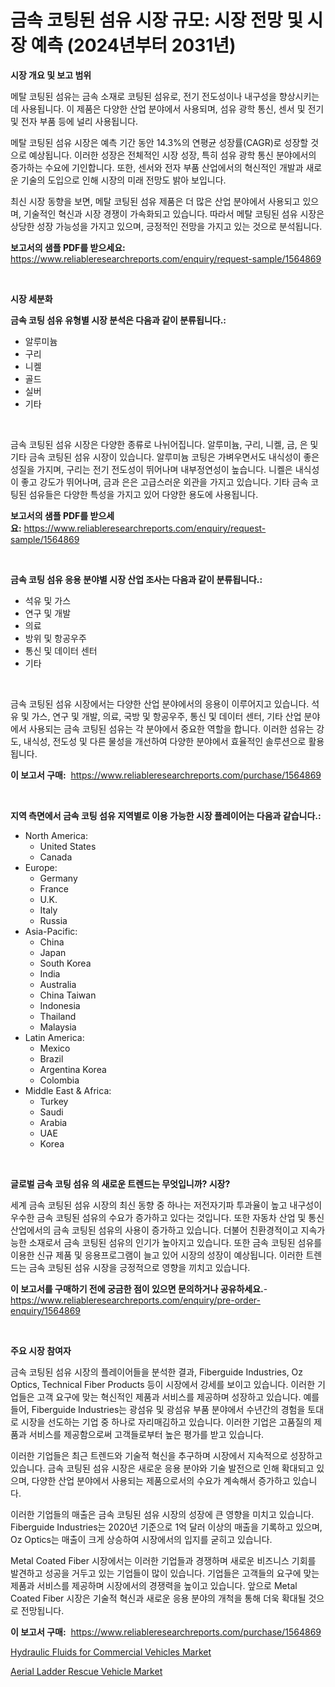 <p><h1>금속 코팅된 섬유 시장 규모: 시장 전망 및 시장 예측 (2024년부터 2031년)</h1></p><p><strong>시장 개요 및 보고 범위</strong></p>
<p><p>메탈 코팅된 섬유는 금속 소재로 코팅된 섬유로, 전기 전도성이나 내구성을 향상시키는 데 사용됩니다. 이 제품은 다양한 산업 분야에서 사용되며, 섬유 광학 통신, 센서 및 전기 및 전자 부품 등에 널리 사용됩니다.</p><p>메탈 코팅된 섬유 시장은 예측 기간 동안 14.3%의 연평균 성장률(CAGR)로 성장할 것으로 예상됩니다. 이러한 성장은 전체적인 시장 성장, 특히 섬유 광학 통신 분야에서의 증가하는 수요에 기인합니다. 또한, 센서와 전자 부품 산업에서의 혁신적인 개발과 새로운 기술의 도입으로 인해 시장의 미래 전망도 밝아 보입니다.</p><p>최신 시장 동향을 보면, 메탈 코팅된 섬유 제품은 더 많은 산업 분야에서 사용되고 있으며, 기술적인 혁신과 시장 경쟁이 가속화되고 있습니다. 따라서 메탈 코팅된 섬유 시장은 상당한 성장 가능성을 가지고 있으며, 긍정적인 전망을 가지고 있는 것으로 분석됩니다.</p></p>
<p><strong>보고서의 샘플 PDF를 받으세요:</strong> <a href="https://www.reliableresearchreports.com/enquiry/request-sample/1564869">https://www.reliableresearchreports.com/enquiry/request-sample/1564869</a></p>
<p>&nbsp;</p>
<p><strong>시장 세분화</strong></p>
<p><strong>금속 코팅 섬유 유형별 시장 분석은 다음과 같이 분류됩니다.:</strong></p>
<p><ul><li>알루미늄</li><li>구리</li><li>니켈</li><li>골드</li><li>실버</li><li>기타</li></ul></p>
<p>&nbsp;</p>
<p><p>금속 코팅된 섬유 시장은 다양한 종류로 나뉘어집니다. 알루미늄, 구리, 니켈, 금, 은 및 기타 금속 코팅된 섬유 시장이 있습니다. 알루미늄 코팅은 가벼우면서도 내식성이 좋은 성질을 가지며, 구리는 전기 전도성이 뛰어나며 내부정연성이 높습니다. 니켈은 내식성이 좋고 강도가 뛰어나며, 금과 은은 고급스러운 외관을 가지고 있습니다. 기타 금속 코팅된 섬유들은 다양한 특성을 가지고 있어 다양한 용도에 사용됩니다.</p></p>
<p><strong>보고서의 샘플 PDF를 받으세요:</strong>&nbsp;<a href="https://www.reliableresearchreports.com/enquiry/request-sample/1564869">https://www.reliableresearchreports.com/enquiry/request-sample/1564869</a></p>
<p>&nbsp;</p>
<p><strong> 금속 코팅 섬유 응용 분야별 시장 산업 조사는 다음과 같이 분류됩니다.:</strong></p>
<p><ul><li>석유 및 가스</li><li>연구 및 개발</li><li>의료</li><li>방위 및 항공우주</li><li>통신 및 데이터 센터</li><li>기타</li></ul></p>
<p>&nbsp;</p>
<p><p>금속 코팅된 섬유 시장에서는 다양한 산업 분야에서의 응용이 이루어지고 있습니다. 석유 및 가스, 연구 및 개발, 의료, 국방 및 항공우주, 통신 및 데이터 센터, 기타 산업 분야에서 사용되는 금속 코팅된 섬유는 각 분야에서 중요한 역할을 합니다. 이러한 섬유는 강도, 내식성, 전도성 및 다른 물성을 개선하여 다양한 분야에서 효율적인 솔루션으로 활용됩니다.</p></p>
<p><strong>이 보고서 구매:</strong>&nbsp; <a href="https://www.reliableresearchreports.com/purchase/1564869">https://www.reliableresearchreports.com/purchase/1564869</a></p>
<p>&nbsp;</p>
<p><strong>지역 측면에서 금속 코팅 섬유 지역별로 이용 가능한 시장 플레이어는 다음과 같습니다.:</strong></p>
<p><ul>
    <li>
        North America:
        <ul>
            <li>United States</li>
            <li>Canada</li>
        </ul>
    </li>
    <li>
        Europe:
        <ul>
            <li>Germany</li>
            <li>France</li>
            <li>U.K.</li>
            <li>Italy</li>
            <li>Russia</li>
        </ul>
    </li>
    <li>
        Asia-Pacific:
        <ul>
            <li>China</li>
            <li>Japan</li>
            <li>South Korea</li>
            <li>India</li>
            <li>Australia</li>
            <li>China Taiwan</li>
            <li>Indonesia</li>
            <li>Thailand</li>
            <li>Malaysia</li>
        </ul>
    </li>
    <li>
        Latin America:
        <ul>
            <li>Mexico</li>
            <li>Brazil</li>
            <li>Argentina Korea</li>
            <li>Colombia</li>
        </ul>
    </li>
    <li>
        Middle East & Africa:
        <ul>
            <li>Turkey</li>
            <li>Saudi</li>
            <li>Arabia</li>
            <li>UAE</li>
            <li>Korea</li>
        </ul>
    </li>
    </ul></p>
<p>&nbsp;</p>
<p><strong>글로벌 금속 코팅 섬유 의 새로운 트렌드는 무엇입니까? 시장?</strong></p>
<p><p>세계 금속 코팅된 섬유 시장의 최신 동향 중 하나는 저전자기파 투과율이 높고 내구성이 우수한 금속 코팅된 섬유의 수요가 증가하고 있다는 것입니다. 또한 자동차 산업 및 통신 산업에서의 금속 코팅된 섬유의 사용이 증가하고 있습니다. 더불어 친환경적이고 지속가능한 소재로서 금속 코팅된 섬유의 인기가 높아지고 있습니다. 또한 금속 코팅된 섬유를 이용한 신규 제품 및 응용프로그램이 늘고 있어 시장의 성장이 예상됩니다. 이러한 트렌드는 금속 코팅된 섬유 시장을 긍정적으로 영향을 끼치고 있습니다.</p></p>
<p><strong>이 보고서를 구매하기 전에 궁금한 점이 있으면 문의하거나 공유하세요.</strong>- <a href="https://www.reliableresearchreports.com/enquiry/pre-order-enquiry/1564869">https://www.reliableresearchreports.com/enquiry/pre-order-enquiry/1564869</a></p>
<p>&nbsp;</p>
<p><strong>주요 시장 참여자</strong></p>
<p><p>금속 코팅된 섬유 시장의 플레이어들을 분석한 결과, Fiberguide Industries, Oz Optics, Technical Fiber Products 등이 시장에서 강세를 보이고 있습니다. 이러한 기업들은 고객 요구에 맞는 혁신적인 제품과 서비스를 제공하며 성장하고 있습니다. 예를 들어, Fiberguide Industries는 광섬유 및 광섬유 부품 분야에서 수년간의 경험을 토대로 시장을 선도하는 기업 중 하나로 자리매김하고 있습니다. 이러한 기업은 고품질의 제품과 서비스를 제공함으로써 고객들로부터 높은 평가를 받고 있습니다.</p><p>이러한 기업들은 최근 트렌드와 기술적 혁신을 추구하며 시장에서 지속적으로 성장하고 있습니다. 금속 코팅된 섬유 시장은 새로운 응용 분야와 기술 발전으로 인해 확대되고 있으며, 다양한 산업 분야에서 사용되는 제품으로서의 수요가 계속해서 증가하고 있습니다.</p><p>이러한 기업들의 매출은 금속 코팅된 섬유 시장의 성장에 큰 영향을 미치고 있습니다. Fiberguide Industries는 2020년 기준으로 1억 달러 이상의 매출을 기록하고 있으며, Oz Optics는 매출이 크게 상승하여 시장에서의 입지를 굳히고 있습니다.</p><p>Metal Coated Fiber 시장에서는 이러한 기업들과 경쟁하며 새로운 비즈니스 기회를 발견하고 성공을 거두고 있는 기업들이 많이 있습니다. 기업들은 고객들의 요구에 맞는 제품과 서비스를 제공하며 시장에서의 경쟁력을 높이고 있습니다. 앞으로 Metal Coated Fiber 시장은 기술적 혁신과 새로운 응용 분야의 개척을 통해 더욱 확대될 것으로 전망됩니다.</p></p>
<p><strong>이 보고서 구매:</strong>&nbsp;&nbsp;<a href="https://www.reliableresearchreports.com/purchase/1564869">https://www.reliableresearchreports.com/purchase/1564869</a></p>
<p><p><a href="https://forested-sushi-9b0.notion.site/Hydraulic-Fluids-for-Commercial-Vehicles-Market-Growth-Market-Trends-COVID-19-Impact-and-Forecast-fa02421efc7f493cacd23447ad96df0a">Hydraulic Fluids for Commercial Vehicles Market</a></p><p><a href="https://lydian-appliance-61d.notion.site/Aerial-Ladder-Rescue-Vehicle-Market-Size-and-Growth-Market-Segmentation-Regional-and-Country-Break-12a982012ed34799bca79efaefb385f2">Aerial Ladder Rescue Vehicle Market</a></p></p>
